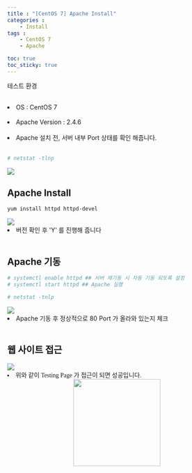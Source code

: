 ```yaml
---
title : "[CentOS 7] Apache Install"
categories : 
    - Install 
tags :
    - CentOS 7
    - Apache

toc: true
toc_sticky: true
---
```


테스트 환경<br>
&nbsp;<li>OS : CentOS 7</li>
&nbsp;<li>Apache Version : 2.4.6</li>
&nbsp;<li>Apache 설치 전, 서버 내부 Port 상태를 확인 해줍니다.</li><br>


```bash
# netstat -tlnp
```

<img src="https://github.com/hyundo0630/hyundo0630.github.io/blob/main/images/Apache%20Install/CentOS7%20netstat.png?raw=true">

## Apache Install

```bash
yum install httpd httpd-devel
```
<img src="https://github.com/hyundo0630/hyundo0630.github.io/blob/main/images/Apache%20Install/CentOS7%20Install%20%EB%B2%84%EC%A0%84%20%EC%B2%B4%ED%81%AC.png?raw=true">
<br>


<li>버전 확인 후 'Y' 를 진행해 줍니다</li>


<br>

## Apache 기동

```bash
# systemctl enable httpd ## 서버 재기동 시 자동 기동 되도록 설정
# systemctl start httpd ## Apache 실행
```

```bash
# netstat -tnlp
```

<img src="https://github.com/hyundo0630/hyundo0630.github.io/blob/main/images/Apache%20Install/CentOS7%2080%20Port.png?raw=true">


<li>Apache 기동 후 정상적으로 80 Port 가 올라와 있는지 체크</li>


<br>

## 웹 사이트 접근
<img src="https://github.com/hyundo0630/hyundo0630.github.io/blob/main/images/Apache%20Install/apache%20test%20page.png?raw=true">

<div style="font-family:'KCC-Ganpan';">
<li> 위와 같이 Testing Page 가 접근이 되면 성공입니다.</li>
</div>

<div style="text-align:center;">
<img src="https://github.com/hyundo0630/hyundo0630.github.io/blob/main/images/%EA%B0%90%EC%82%AC%ED%95%A9%EB%8B%88%EB%8B%A4.gif?raw=true" width="200" height="200">
</div>